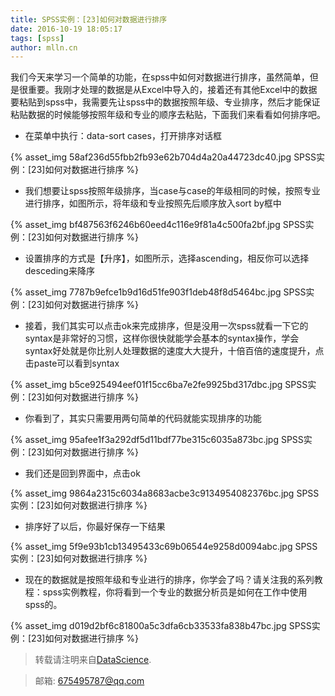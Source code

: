 ```yaml
---
title: SPSS实例：[23]如何对数据进行排序
date: 2016-10-19 18:05:17
tags: [spss]
author: mlln.cn
---
```

我们今天来学习一个简单的功能，在spss中如何对数据进行排序，虽然简单，但是很重要。我刚才处理的数据是从Excel中导入的，接着还有其他Excel中的数据要粘贴到spss中，我需要先让spss中的数据按照年级、专业排序，然后才能保证粘贴数据的时候能够按照年级和专业的顺序去粘贴，下面我们来看看如何排序吧。

- 在菜单中执行：data-sort cases，打开排序对话框

{% asset_img 58af236d55fbb2fb93e62b704d4a20a44723dc40.jpg SPSS实例：[23]如何对数据进行排序 %}

- 我们想要让spss按照年级排序，当case与case的年级相同的时候，按照专业进行排序，如图所示，将年级和专业按照先后顺序放入sort by框中

{% asset_img bf487563f6246b60eed4c116e9f81a4c500fa2bf.jpg SPSS实例：[23]如何对数据进行排序 %}

- 设置排序的方式是【升序】，如图所示，选择ascending，相反你可以选择desceding来降序

{% asset_img 7787b9efce1b9d16d51fe903f1deb48f8d5464bc.jpg SPSS实例：[23]如何对数据进行排序 %}

- 接着，我们其实可以点击ok来完成排序，但是没用一次spss就看一下它的syntax是非常好的习惯，这样你很快就能学会基本的syntax操作，学会syntax好处就是你比别人处理数据的速度大大提升，十倍百倍的速度提升，点击paste可以看到syntax

{% asset_img b5ce925494eef01f15cc6ba7e2fe9925bd317dbc.jpg SPSS实例：[23]如何对数据进行排序 %}

- 你看到了，其实只需要用两句简单的代码就能实现排序的功能

{% asset_img 95afee1f3a292df5d11bdf77be315c6035a873bc.jpg SPSS实例：[23]如何对数据进行排序 %}

- 我们还是回到界面中，点击ok

{% asset_img 9864a2315c6034a8683acbe3c9134954082376bc.jpg SPSS实例：[23]如何对数据进行排序 %}

- 排序好了以后，你最好保存一下结果

{% asset_img 5f9e93b1cb13495433c69b06544e9258d0094abc.jpg SPSS实例：[23]如何对数据进行排序 %}

- 现在的数据就是按照年级和专业进行的排序，你学会了吗？请关注我的系列教程：spss实例教程，你将看到一个专业的数据分析员是如何在工作中使用spss的。

{% asset_img d019d2bf6c81800a5c3dfa6cb33533fa838b47bc.jpg SPSS实例：[23]如何对数据进行排序 %}

> 转载请注明来自[DataScience](http://mlln.cn).

> 邮箱: 675495787@qq.com 
